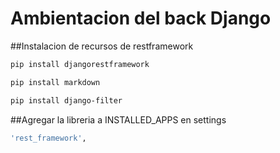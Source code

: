 # Ambientacion del back Django

##Instalacion de recursos de restframework
```bash
pip install djangorestframework
```
```bash
pip install markdown
```
```bash
pip install django-filter
```

##Agregar la libreria a INSTALLED_APPS en settings
```bash
'rest_framework',
```

